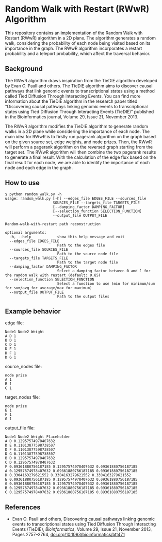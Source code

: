 <!-- Generate README to describe the RandomWalk Algorithm -->

# Random Walk with Restart (RWwR) Algorithm
This repository contains an implementation of the Random Walk with Restart (RWwR) algorithm in a 2D plane. The algorithm generates a random walk, considering the probability of each node being visited based on its importance in the graph. The RWwR algorithm incorporates a restart probability and a teleport probability, which affect the traversal behavior.

## Background
The RWwR algorithm draws inspiration from the TieDIE algorithm developed by Evan O. Paull and others. The TieDIE algorithm aims to discover causal pathways that link genomic events to transcriptional states using a method called Tied Diffusion Through Interacting Events. You can find more information about the TieDIE algorithm in the research paper titled "Discovering causal pathways linking genomic events to transcriptional states using Tied Diffusion Through Interacting Events (TieDIE)" published in the Bioinformatics journal, Volume 29, Issue 21, November 2013.

The RWwR algorithm modifies the TieDIE algorithm to generate random walks in a 2D plane while considering the importance of each node. The main idea for RWwR is to firstly run pagerank algorithm on the graph based on the given source set, edge weights, and node prizes. Then, the RWwR will perform a pagerank algorithm on the reversed graph starting from the target set. The RWwR algorithm will then combine the two pagerank results to generate a final result. With the calculation of the edge flux based on the final result for each node, we are able to identify the importance of each node and each edge in the graph.
## How to use

```
$ python random_walk.py -h
usage: random_walk.py [-h] --edges_file EDGES_FILE --sources_file
                      SOURCES_FILE --targets_file TARGETS_FILE
                      [--damping_factor DAMPING_FACTOR]
                      [--selection_function SELECTION_FUNCTION]
                      --output_file OUTPUT_FILE

Random-walk-with-restart path reconstruction

optional arguments:
  -h, --help            show this help message and exit
  --edges_file EDGES_FILE
                        Path to the edges file
  --sources_file SOURCES_FILE
                        Path to the source node file
  --targets_file TARGETS_FILE
                        Path to the target node file
  --damping_factor DAMPING_FACTOR
                        Select a damping factor between 0 and 1 for the random walk with restart (default: 0.85)
  --selection_function SELECTION_FUNCTION
                        Select a function to use (min for minimum/sum for sum/avg for average/max for maximum)
  --output_file OUTPUT_FILE
                        Path to the output files
```

## Example behavior
edge file:
```
Node1 Node2 Weight
A D 1
B D 1
C D 1
D E 1
D F 1
D G 1
```

source_nodes file:
```
node prize
A 1
B 1
C 1
```

target_nodes file:
```
node prize
E 1
F 1
G 1
```

output_file file:
```
Node1 Node2 Weight Placeholder
A D 0.12957574978407632 
D E 0.11013877598738507 
D F 0.11013877598738507 
D G 0.11013877598738507 
B D 0.12957574978407632 
C D 0.12957574978407632 
F 0.09361880756187185 0.12957574978407632 0.09361880756187185
A 0.12957574978407632 0.09361880756187185 0.09361880756187185
D 0.3304163279621552 0.3304163279621552 0.3304163279621552
E 0.09361880756187185 0.12957574978407632 0.09361880756187185
G 0.09361880756187185 0.12957574978407632 0.09361880756187185
B 0.12957574978407632 0.09361880756187185 0.09361880756187185
C 0.12957574978407632 0.09361880756187185 0.09361880756187185
```

## References
- Evan O. Paull and others, Discovering causal pathways linking genomic events to transcriptional states using Tied Diffusion Through Interacting Events (TieDIE), *Bioinformatics*, Volume 29, Issue 21, November 2013, Pages 2757–2764, [doi.org/10.1093/bioinformatics/btt471](https://academic.oup.com/bioinformatics/article/29/21/2757/195824)